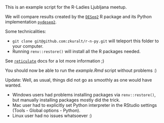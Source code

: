 This is an example script for the R-Ladies Ljubljana meetup.

We will compare results created by the [`DESeq2`](https://bioconductor.org/packages/release/bioc/html/DESeq2.html) R package and its Python implementation [`pydeseq2`](https://pydeseq2.readthedocs.io/en/latest/).

Some technicalities:
- `git clone git@github.com:zkuralt/r-n-py.git` will teleport this folder to your computer.
- Running `renv::restore()` will install all the R packages needed.

See [`reticulate`](https://rstudio.github.io/reticulate/) docs for a lot more information ;)

You should now be able to run the *example.Rmd* script without problems :)

Update:
Well, as usual, things did not go as smoothly as one would have wanted.
- Windows users had problems installing packages via `renv::restore()`, but manually installing packages mostly did the trick.
- Mac user had to explicitly set Python interpreter in the RStudio settings (Tools - Global options - Python).
- Linux user had no issues whatsoever :)


